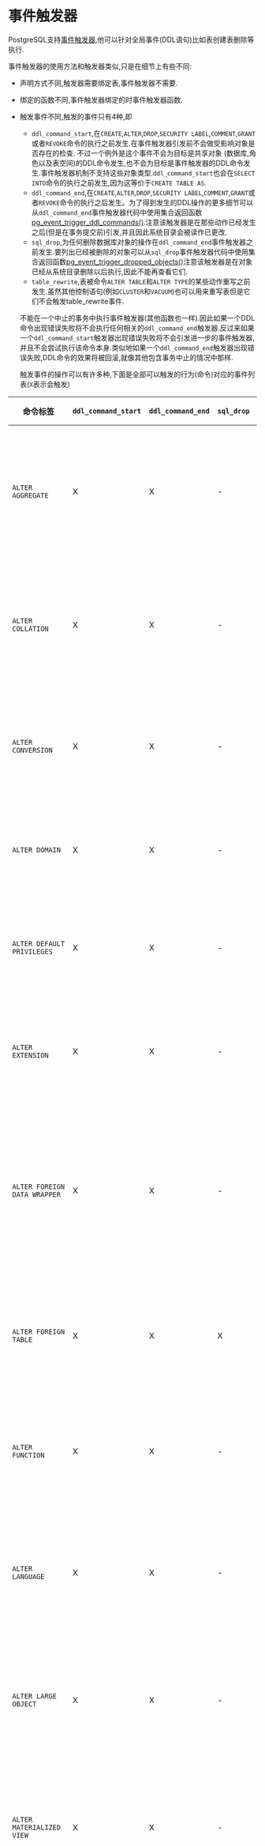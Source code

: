 # 事件触发器

PostgreSQL支持[事件触发器](http://postgres.cn/docs/12/event-trigger-definition.html),他可以针对全局事件(DDL语句)比如表创建表删除等执行.

事件触发器的使用方法和触发器类似,只是在细节上有些不同:

+ 声明方式不同,触发器需要绑定表,事件触发器不需要.
+ 绑定的函数不同,事件触发器绑定的时事件触发器函数.
+ 触发事件不同,触发的事件只有4种,即
    + `ddl_command_start`,在`CREATE`,`ALTER`,`DROP`,`SECURITY LABEL`,`COMMENT`,`GRANT`或者`REVOKE`命令的执行之前发生.在事件触发器引发前不会做受影响对象是否存在的检查. 不过一个例外是这个事件不会为目标是共享对象 (数据库,角色以及表空间)的DDL命令发生,也不会为目标是事件触发器的DDL命令发生.事件触发器机制不支持这些对象类型.`ddl_command_start`也会在`SELECT INTO`命令的执行之前发生,因为这等价于`CREATE TABLE AS`.
    + `ddl_command_end`,在`CREATE`,`ALTER`,`DROP`,`SECURITY LABEL`,`COMMENT`,`GRANT`或者`REVOKE`命令的执行之后发生。为了得到发生的DDL操作的更多细节可以从`ddl_command_end`事件触发器代码中使用集合返回函数 [pg_event_trigger_ddl_commands()](http://postgres.cn/docs/12/functions-event-triggers.html).注意该触发器是在那些动作已经发生之后(但是在事务提交前)引发,并且因此系统目录会被读作已更改.
    + `sql_drop`,为任何删除数据库对象的操作在`ddl_command_end`事件触发器之前发生.要列出已经被删除的对象可以从`sql_drop`事件触发器代码中使用集合返回函数[pg_event_trigger_dropped_objects()](http://postgres.cn/docs/12/functions-event-triggers.html)注意该触发器是在对象已经从系统目录删除以后执行,因此不能再查看它们.
    + `table_rewrite`,表被命令`ALTER TABLE`和`ALTER TYPE`的某些动作重写之前发生.虽然其他控制语句(例如`CLUSTER`和`VACUUM`)也可以用来重写表但是它们不会触发table_rewrite事件.

    不能在一个中止的事务中执行事件触发器(其他函数也一样).因此如果一个DDL命令出现错误失败将不会执行任何相关的`ddl_command_end`触发器.反过来如果一个`ddl_command_start`触发器出现错误失败将不会引发进一步的事件触发器,并且不会尝试执行该命令本身.类似地如果一个`ddl_command_end`触发器出现错误失败,DDL命令的效果将被回滚,就像其他包含事务中止的情况中那样.

    触发事件的操作可以有许多种,下面是全部可以触发的行为(命令)对应的事件列表(`X`表示会触发)

命令标签|`ddl_command_start`|`ddl_command_end`|`sql_drop`|`table_rewrite`|注解
---|---|---|---|---|---
`ALTER AGGREGATE`|X|X|-|-|更改一个聚集函数的定义
`ALTER COLLATION`|X|X|-|-|更改一个排序规则的定义
`ALTER CONVERSION`|X|X|-|-|改变一个转换的定义
`ALTER DOMAIN`|X|X|-|-|更改一个域的定义
`ALTER DEFAULT PRIVILEGES`|X|X|-|-|定义默认访问特权
`ALTER EXTENSION`|X|X|-|-|更改一个扩展的定义
`ALTER FOREIGN DATA WRAPPER`|X|X|-|-|更改一个外部数据包装器的定义
`ALTER FOREIGN TABLE`|X|X|X|-|更改一个外部表的定义
`ALTER FUNCTION`|X|X|-|-|更改一个函数的定义
`ALTER LANGUAGE`|X|X|-|-|更改一种过程语言的定义
`ALTER LARGE OBJECT`|X|X|-|-|更改一个大对象的定义
`ALTER MATERIALIZED VIEW`|X|X|-|-|更改一个物化视图的定义
`ALTER OPERATOR`|X|X|-|-|更改一个操作符的定义
`ALTER OPERATOR CLASS`|X|X|-|-|更改一个操作符类的定义
`ALTER OPERATOR FAMILY`|X|X|-|-|更改一个操作符族的定义	 
`ALTER POLICY`|X|X|-|-|更改一条行级安全性策略的定义
`ALTER PROCEDURE`|X|X|-|-|更改一个过程的定义
`ALTER PUBLICATION`|X|X|-|-|修改发布的定义
`ALTER SCHEMA`|X|X|-|-|更改一个模式的定义
`ALTER SEQUENCE`|X|X|-|-|更改一个序列发生器的定义
`ALTER SERVER`|X|X|-|-|更改一个外部服务器的定义
`ALTER STATISTICS`|X|X|-|-|更改扩展统计对象的定义
`ALTER SUBSCRIPTION`|X|X|-|-|修改订阅的定义
`ALTER TABLE`|X|X|X|X|更改一个表的定义	 
`ALTER TEXT SEARCH CONFIGURATION`|X|X|-|-|更改一个文本搜索配置的定义
`ALTER TEXT SEARCH DICTIONARY`|X|X|-|-|更改一个文本搜索字典的定义
`ALTER TEXT SEARCH PARSER`|X|X|-|-|更改一个文本搜索解析器的定义
`ALTER TEXT SEARCH TEMPLATE`|X|X|-|-|更改一个文本搜索模板的定义 
`ALTER TRIGGER`|X|X|-|-|更改一个触发器的定义
`ALTER TYPE`|X|X|-|X|更改一个类型的定义
`ALTER USER MAPPING`|X|X|-|-|更改一个用户映射的定义 
`ALTER VIEW`|X|X|-|-|更改一个视图的定义
`COMMENT`|X|X|-|-|定义或者更改一个对象的注释,只对本地对象生效
`CREATE ACCESS METHOD`|X|X|-|-|定义一种新的访问方法
`CREATE AGGREGATE`|X|X|-|-|定义一个新的聚集函数
`CREATE CAST`|X|X|-|-|定义一种新的造型
`CREATE COLLATION`|X|X|-|-|定义一种新排序规则
`CREATE CONVERSION`|X|X|-|-|定义一种新的编码转换
`CREATE DOMAIN`|X|X|-|-|定义一个新的域
`CREATE EXTENSION`|X|X|-|-|安装一个扩展
`CREATE FOREIGN DATA WRAPPER`|X|X|-|-|定义一个新的外部数据包装器的定义
`CREATE FOREIGN TABLE`|X|X|-|-|定义一个新的外部表
`CREATE FUNCTION`|X|X|-|-|定义一个新函数
`CREATE INDEX`|X|X|-|-|定义一个新索引
`CREATE LANGUAGE`|X|X|-|-|定义一种新的过程语言
`CREATE MATERIALIZED VIEW`|X|X|-|-|	定义一个新的物化视图
`CREATE OPERATOR`|X|X|-|-|定义一个新的操作符
`CREATE OPERATOR CLASS`|X|X|-|-|定义一个新的操作符类	 
`CREATE OPERATOR FAMILY`|X|X|-|-|定义一个新的操作符族	 
`CREATE POLICY`|X|X|-|-|为一个表定义一条新的行级安全性策略 
`CREATE PROCEDURE`|X|X|-|-|定义一个新的过程
`CREATE PUBLICATION`|X|X|-|-|定义一个新的发布
`CREATE RULE`|X|X|-|-|定义一条新的重写规则
`CREATE SCHEMA`|X|X|-|-|定义一个新模式	 
`CREATE SEQUENCE`|X|X|-|-|定义一个新的序列发生器
`CREATE SERVER`|X|X|-|-|定义一个新的外部服务器 
`CREATE STATISTICS`|X|X|-|-|定义扩展统计 
`CREATE SUBSCRIPTION`|X|X|-|-|定义一个新的订阅
`CREATE TABLE`|X|X|-|-|定义一个新表
`CREATE TABLE AS`|X|X|-|-|从一个查询的结果创建一个新表	 
`CREATE TEXT SEARCH CONFIGURATION`|X|X|-|-|定义一个新的文本搜索配置
`CREATE TEXT SEARCH DICTIONARY`|X|X|-|-|定义一个新的文本搜索字典	 
`CREATE TEXT SEARCH PARSER`|X|X|-|-|定义一个新的文本搜索解析器	 
`CREATE TEXT SEARCH TEMPLATE`|X|X|-|-|定义一种新的文本搜索模板	 
`CREATE TRIGGER`|X|X|-|-|定义一个新触发器	 
`CREATE TYPE`|X|X|-|-|定义一种新的数据类型
`CREATE USER MAPPING`|X|X|-|-|定义一个用户到一个外部服务器的新映射
`CREATE VIEW`|X|X|-|-|定义一个新视图
`DROP ACCESS METHOD`|X|X|X|-|移除一种访问方法
`DROP AGGREGATE`|X|X|X|-|移除一个聚集函数
`DROP CAST`|X|X|X|-|移除一个造型	 
`DROP COLLATION`|X|X|X|-|移除一个排序规则
`DROP CONVERSION`|X|X|X|-|移除一个转换
`DROP DOMAIN`|X|X|X|-|移除一个域
`DROP EXTENSION`|X|X|X|-|移除一个扩展
`DROP FOREIGN DATA WRAPPER`|X|X|X|-|移除一个外部数据包装器	 
`DROP FOREIGN TABLE`|X|X|X|-|移除一个外部表	 
`DROP FUNCTION`|X|X|X|-|移除一个函数
`DROP INDEX`|X|X|X|-|移除一个索引
`DROP LANGUAGE`|X|X|X|-|移除一个过程语言
`DROP MATERIALIZED VIEW`|X|X|X|-|移除一个物化视图
`DROP OPERATOR`|X|X|X|-|移除一个操作符
`DROP OPERATOR CLASS`|X|X|X|-|移除一个操作符类
`DROP OPERATOR FAMILY`|X|X|X|-|移除一个操作符族	 
`DROP OWNED`|X|X|X|-|移除一个数据库角色拥有的数据库对象
`DROP POLICY`|X|X|X|-|从一个表移除一条行级安全性策略	 
`DROP PROCEDURE`|X|X|X|-|移除一个过程	 
`DROP PUBLICATION`|X|X|X|-|删除一个发布
`DROP RULE`|X|X|X|-|移除一个重写规则 
`DROP SCHEMA`|X|X|X|-|移除一个模式	 
`DROP SEQUENCE`|X|X|X|-|移除一个序列
`DROP SERVER`|X|X|X|-|移除一个外部服务器描述符
`DROP STATISTICS`|X|X|X|-|删除扩展统计
`DROP SUBSCRIPTION`|X|X|X|-|删除一个订阅 
`DROP TABLE`|X|X|X|-|移除一个表	 
`DROP TEXT SEARCH CONFIGURATION`|X|X|X|-|移除一个文本搜索配置	 
`DROP TEXT SEARCH DICTIONARY`|X|X|X|-|移除一个文本搜索字典	 
`DROP TEXT SEARCH PARSER`|X|X|X|-|移除一个文本搜索解析器	 
`DROP TEXT SEARCH TEMPLATE`|X|X|X|-|移除一个文本搜索模板	 
`DROP TRIGGER`|X|X|X|-|移除一个触发器
`DROP TYPE`|X|X|X|-|移除一个数据类型	 
`DROP USER MAPPING`|X|X|X|-|移除一个用于外部服务器的用户映射	 
`DROP VIEW`|X|X|X|-|移除一个视图	 
`GRANT`|X|X|-|-|定义访问特权,只对本地对象
`IMPORT FOREIGN SCHEMA`|X|X|-|-|从一个外部服务器导入表定义
`REFRESH MATERIALIZED VIEW`|X|X|-|-|替换一个物化视图的内容
`REVOKE`|X|X|-|-|移除访问特权,只对本地对象
`SECURITY LABEL`|X|X|-|-|定义或更改应用到一个对象的安全标签,只对本地对象
`SELECT INTO`|X|X|-|-|从一个查询的结果定义一个新表



```sql
-- connection: postgres://postgres:postgres@localhost:5432/test
```


```sql
-- autocommit: true
```

    committed current transaction &  switched autocommit mode to True

## 事件触发器函数


事件触发器函数目前只能使用`PL/pgSQL`或者`C`来定义,我们这边依然只介绍使用`PL/pgSQL`的情况.

事件触发器函数中会有对应变量来保存上下文

下面是上下文对应的字段

`PL/pgSQL`|含义
---|---
`TG_EVENT`|包含字符串型的事件.描述触发器由什么事件引起
`TG_TAG`|包含字符串型的命令标签(也就是引发事件的命令)



CREATE OR REPLACE FUNCTION snitch() RETURNS event_trigger AS $$
BEGIN
    RAISE NOTICE 'snitch: % %', tg_event, tg_tag;
END;
$$ LANGUAGE plpgsql;

## 声明事件触发器函数

语法为:

```sql
CREATE EVENT TRIGGER name
    ON event
    [ WHEN filter_variable IN (filter_value [, ... ]) [ AND ... ] ]
    EXECUTE { FUNCTION | PROCEDURE } function_name()
```

其中:

+ `filter_variable`可以用来过滤事件的变量名称.这可以用来限制事件触发器让它只被特定一部分命令触发. 当前唯一支持的`filter_variable`是`TAG`
+ `filter_value`也就是上面说的命令

如果要取消事件触发器的绑定,则使用

```sql
DROP EVENT TRIGGER  [ IF EXISTS ] name [ CASCADE | RESTRICT ];
```

> `PL/pgSQL`定义事件触发器


```sql

CREATE OR REPLACE FUNCTION snitch_sql() RETURNS event_trigger AS $$
BEGIN
    RAISE NOTICE 'snitch_sql: % %', TG_EVENT, TG_TAG;
END;
$$ LANGUAGE plpgsql;
```


```sql
CREATE EVENT TRIGGER snitch_sql
    ON ddl_command_start
    EXECUTE FUNCTION snitch_sql()
```


```sql
CREATE TABLE IF NOT EXISTS emp (
    empname text,
    salary integer,
    last_date timestamp,
    last_user text
)
```

    NOTICE:  snitch_sql: ddl_command_start CREATE TABLE



```sql
DROP TABLE IF EXISTS emp
```

    NOTICE:  snitch_sql: ddl_command_start DROP TABLE



```sql
DROP EVENT TRIGGER  IF EXISTS snitch_sql;
```


```sql
DROP FUNCTION IF EXISTS snitch_sql;
```
